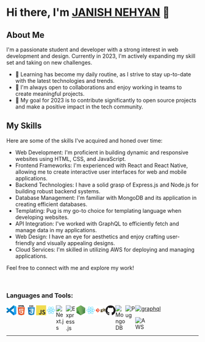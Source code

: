 # Hi there, I'm [JANISH NEHYAN][website] 👋

## About Me

I'm a passionate student and developer with a strong interest in web development and design. Currently in 2023, I'm actively expanding my skill set and taking on new challenges.

- 🌱 Learning has become my daily routine, as I strive to stay up-to-date with the latest technologies and trends.
- 👯 I'm always open to collaborations and enjoy working in teams to create meaningful projects.
- 🥅 My goal for 2023 is to contribute significantly to open source projects and make a positive impact in the tech community.

## My Skills

Here are some of the skills I've acquired and honed over time:

- Web Development: I'm proficient in building dynamic and responsive websites using HTML, CSS, and JavaScript.
- Frontend Frameworks: I'm experienced with React and React Native, allowing me to create interactive user interfaces for web and mobile applications.
- Backend Technologies: I have a solid grasp of Express.js and Node.js for building robust backend systems.
- Database Management: I'm familiar with MongoDB and its application in creating efficient databases.
- Templating: Pug is my go-to choice for templating language when developing websites.
- API Integration: I've worked with GraphQL to efficiently fetch and manage data in my applications.
- Web Design: I have an eye for aesthetics and enjoy crafting user-friendly and visually appealing designs.
- Cloud Services: I'm skilled in utilizing AWS for deploying and managing applications.

Feel free to connect with me and explore my work!

<br />



### Languages and Tools:

<img align="left" alt="Visual Studio Code" width="26px" src="https://raw.githubusercontent.com/github/explore/80688e429a7d4ef2fca1e82350fe8e3517d3494d/topics/visual-studio-code/visual-studio-code.png" />
<img align="left" alt="HTML5" width="26px" src="https://raw.githubusercontent.com/github/explore/80688e429a7d4ef2fca1e82350fe8e3517d3494d/topics/html/html.png" />
<img align="left" alt="CSS3" width="26px" src="https://raw.githubusercontent.com/github/explore/80688e429a7d4ef2fca1e82350fe8e3517d3494d/topics/css/css.png" />

<img align="left" alt="JavaScript" width="26px" src="https://raw.githubusercontent.com/github/explore/80688e429a7d4ef2fca1e82350fe8e3517d3494d/topics/javascript/javascript.png" />
<img align="left" alt="React" width="26px" src="https://raw.githubusercontent.com/github/explore/80688e429a7d4ef2fca1e82350fe8e3517d3494d/topics/react/react.png" />

<img align="left" alt="Next.js" width="26px" src="https://cdn.worldvectorlogo.com/logos/next-js.svg" />
<img align="left" alt="Express.js" width="26px" src="https://www.vectorlogo.zone/logos/expressjs/expressjs-ar21.svg" />
<img align="left" alt="Node.js" width="26px" src="https://raw.githubusercontent.com/github/explore/80688e429a7d4ef2fca1e82350fe8e3517d3494d/topics/nodejs/nodejs.png" />
<img align="left" alt="React Native" width="26px" src="https://raw.githubusercontent.com/github/explore/80688e429a7d4ef2fca1e82350fe8e3517d3494d/topics/react/react.png" />
<img align="left" alt="Git" width="26px" src="https://raw.githubusercontent.com/github/explore/80688e429a7d4ef2fca1e82350fe8e3517d3494d/topics/git/git.png" />
<img align="left" alt="GitHub" width="26px" src="https://raw.githubusercontent.com/github/explore/78df643247d429f6cc873026c0622819ad797942/topics/github/github.png" />

<img align="left" alt="MongoDB" width="26px" src="https://1000logos.net/wp-content/uploads/2020/08/MongoDB-Emblem.jpg" />
<img align="left" alt="Pug" width="26px" src="https://cdn.iconscout.com/icon/free/png-512/pug-282110.png" />
<p align="left"> <a href="https://graphql.org" target="_blank" rel="noreferrer"> <img src="https://www.vectorlogo.zone/logos/graphql/graphql-icon.svg" alt="graphql" width="40" height="40"/> </a> </p>

<img align="left" alt="AWS" width="26px" src="https://cdn.iconscout.com/icon/free/png-512/aws-1869025-1583149.png" />

<br />
<br />

---

[website]: https://www.instagram.com/janishnehyan03/
[netflix]: https://hello-world-35e5f.web.app/
